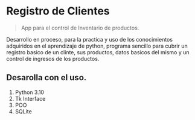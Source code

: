 # Registro de Clientes

> App para el control de Inventario de productos.

Desarrollo en proceso, para la practica y uso de los conocimientos adquiridos en el aprendizaje de python,
programa sencillo para cubrir un registro basico de un clinte, sus productos, datos basicos del mismo y un 
control de ingresos de los productos.

## Desarolla con el uso.
1. Python 3.10
2. Tk Interface
3. POO
4. SQLite
